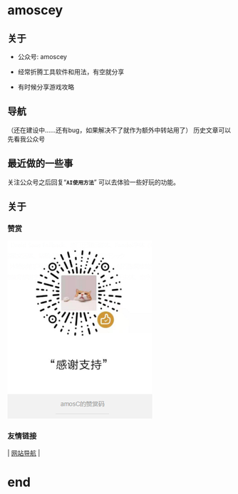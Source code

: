 # amoscey
## 关于

- 公众号: amoscey

- 经常折腾工具软件和用法，有空就分享
- 有时候分享游戏攻略

## 导航

（还在建设中……还有bug，如果解决不了就作为额外中转站用了）
历史文章可以先看我公众号

<!-- bug不少，但是我不会调，唉，怎么弄，要不我先换个其他的方法，这里作为中转站也行吧 -->

## 最近做的一些事

关注公众号之后回复“**`AI使用方法`**”
可以去体验一些好玩的功能。

## 关于
### 赞赏
![赞赏码-amoscey](vx_images/208173821224427.png)

### 友情链接
| <a target="_blank" href="https://www.2345.com/?k23333k">网站导航</a> |

# end
